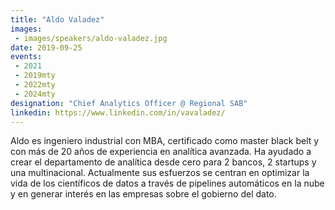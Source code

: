 ```yaml
---
title: "Aldo Valadez"
images:
 - images/speakers/aldo-valadez.jpg
date: 2019-09-25
events: 
 - 2021
 - 2019mty
 - 2022mty
 - 2024mty
designation: "Chief Analytics Officer @ Regional SAB"
linkedin: https://www.linkedin.com/in/vavaladez/
---
```


Aldo es ingeniero industrial con MBA, certificado como master black belt y con más de 20 años de experiencia en analítica avanzada. Ha ayudado a crear el departamento de analítica desde cero para 2 bancos, 2 startups y una multinacional. Actualmente sus esfuerzos se centran en optimizar la vida de los científicos de datos a través de pipelines automáticos en la nube y en generar interés en las empresas sobre el gobierno del dato.